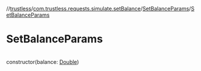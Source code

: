 //[trustless](../../../index.md)/[com.trustless.requests.simulate.setBalance](../index.md)/[SetBalanceParams](index.md)/[SetBalanceParams](-set-balance-params.md)

# SetBalanceParams

\
constructor(balance: [Double](https://kotlinlang.org/api/latest/jvm/stdlib/kotlin/-double/index.html))
